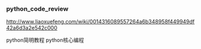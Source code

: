 ### python_code_review

http://www.liaoxuefeng.com/wiki/0014316089557264a6b348958f449949df42a6d3a2e542c000

python简明教程
python核心编程
